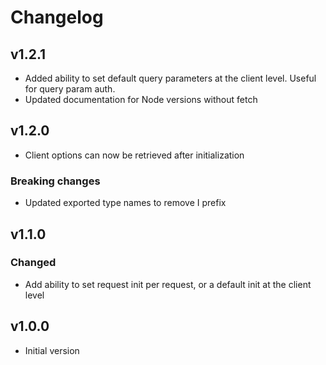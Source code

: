 # Changelog

## v1.2.1

- Added ability to set default query parameters at the client level. Useful for query param auth.
- Updated documentation for Node versions without fetch

## v1.2.0

- Client options can now be retrieved after initialization

### Breaking changes

- Updated exported type names to remove I prefix

## v1.1.0

### Changed

- Add ability to set request init per request, or a default init at the client level

## v1.0.0

- Initial version
